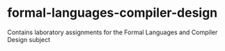 # formal-languages-compiler-design
Contains laboratory assignments for the Formal Languages and Compiler Design subject 
